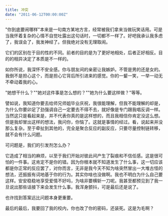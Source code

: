 ```yaml
---
title: 冲突
date: "2011-06-12T00:00:00Z"
---
```


"你到底要闹哪样"本来是一句南方某地方言，经常被我们拿来当做玩笑话用。可是当我怀着复杂的心情不自觉吐露出这句话时，一切都不一样了。好吧我承认我多虑了，我误会了，我发神经了。但我绝对没有无理取闹。

它们的区别在于目的性的不同。前者的目的是为了更好地相处，后者正好相反。目的的相异决定了本质是不一样的。

如你所说，我深怀不安全感。你与朋友间的亲密让我嫉妒。不管是男的还是女的。我倒不是担心这个，而是担心它背后所引进来的感觉。你的一颦一笑，一举一动无不牵动着我的心。

"她想干什么？""她对这件事是怎么想的？""她为什么要这样做？"等等。

譬如说，我知道你要去给师兄师姐毕业庆祝，我很能理解，但我不能理解的却是，为什么你要卯足了劲强调自己一定要去不得不去，就好像是专门跟我唱反调一样。当然这只是看起来是，并不代表你真的是这样想的，而且我相信你肯定没这么想。但是我却冒出这样的想法，我问你，你恼了。这就是事情的经过。看，说起来并没那么复杂。至于牵扯到其他的，完全是聚合反应的副反应，只要尽量控制链转移，就不会有什么问题。

可问题是，我们的引发剂怎么办？

它造成了相当的麻烦，以至于我们开始对彼此间产生了裂痕和不信任感。这是很可怕的一件事。这肯定不是你的错。因为你根本就不知道发生了什么事，这一切应该都是你正常的反应罢了，对你而言，无非是我今天不知为啥突然冒出一大堆古怪的想法，还振振有词地基于你的行为。其实你啥也没做啊。我也不明白为什么自己要这样。安安稳稳地享受爱情不好吗，为啥非要横斩一刀呢。我甚至都预见到了我一旦说出那些话接下来会发生什么事。我浑身颤抖，可是最后还是说了。

也许找到答案远比问题本身更重要。

最后的最后，我要回了我的校内，你也改了你的密码，还装死。这是为毛啊？
